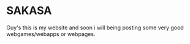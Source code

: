 # SAKASA

Guy's this is my website and soon i will being
posting some very good webgames/webapps or webpages.
